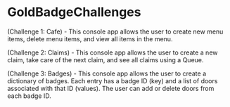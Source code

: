 # GoldBadgeChallenges

(Challenge 1: Cafe) - This console app allows the user to create new menu items, delete menu items, and view all items in the menu.

(Challenge 2: Claims) - This console app allows the user to create a new claim, take care of the next claim, and see all claims using a Queue. 

(Challenge 3: Badges) - This console app allows the user to create a dictionary of badges. Each entry has a badge ID (key) and a list of doors associated with that ID (values).
The user can add or delete doors from each badge ID. 
